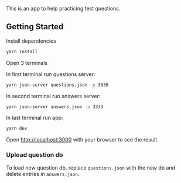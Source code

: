 This is an app to help practicing test questions.

## Getting Started

Install dependencies

```bash
yarn install
```

Open 3 terminals

In first terminal run questions server:

```bash
yarn json-server questions.json -p 3030
```

In second terminal run answers server:

```bash
yarn json-server answers.json -p 3333
```

In last terminal run app:

```bash
yarn dev
```

Open [http://localhost:3000](http://localhost:3000) with your browser to see the result.

### Upload question db

To load new question db, replace `questions.json` with the new db and delete entries in `answers.json`.
